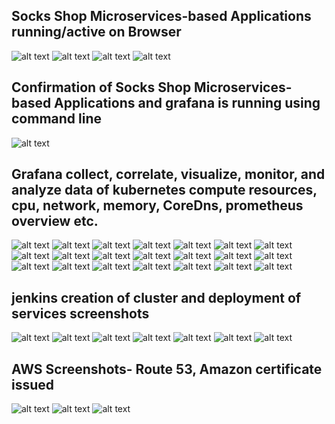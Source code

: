 ## Socks Shop Microservices-based Applications running/active on Browser
![alt text](<Screenshot (175).png>) ![alt text](<Screenshot (174).png>) ![alt text](<Screenshot (173).png>) ![alt text](<Screenshot (172).png>)

## Confirmation of Socks Shop Microservices-based Applications and grafana is running using command line
![alt text](<Screenshot (139).png>)

## Grafana collect, correlate, visualize, monitor, and analyze data of kubernetes compute resources, cpu, network, memory, CoreDns, prometheus overview etc.
![alt text](<Screenshot (149).png>) ![alt text](<Screenshot (176).png>) ![alt text](<Screenshot (171).png>) ![alt text](<Screenshot (170).png>) ![alt text](<Screenshot (169).png>) ![alt text](<Screenshot (168).png>) ![alt text](<Screenshot (167).png>) ![alt text](<Screenshot (166).png>) ![alt text](<Screenshot (165).png>) ![alt text](<Screenshot (164).png>) ![alt text](<Screenshot (163).png>) ![alt text](<Screenshot (162).png>) ![alt text](<Screenshot (161).png>) ![alt text](<Screenshot (160).png>) ![alt text](<Screenshot (159).png>) ![alt text](<Screenshot (156).png>) ![alt text](<Screenshot (155).png>) ![alt text](<Screenshot (154).png>) ![alt text](<Screenshot (153).png>)  ![alt text](<Screenshot (151).png>) ![alt text](<Screenshot (150).png>)

## jenkins creation of cluster and deployment of services screenshots
![alt text](<Screenshot (122).png>) ![alt text](<Screenshot (129).png>) ![alt text](<Screenshot (130).png>)
![alt text](<Screenshot (135).png>) ![alt text](<Screenshot (136).png>) ![alt text](<Screenshot (138).png>)
![alt text](<Screenshot (177).png>)

## AWS Screenshots- Route 53, Amazon certificate issued
![alt text](<Screenshot (142).png>) ![alt text](<Screenshot (141).png>) ![alt text](<Screenshot (140).png>)